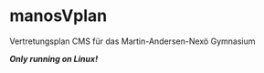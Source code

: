 # manosVplan
Vertretungsplan CMS für das Martin-Andersen-Nexö Gymnasium

_**Only running on Linux!**_
